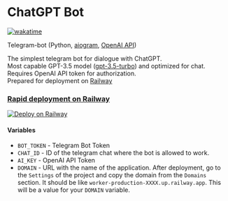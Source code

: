 # ChatGPT Bot  

[![wakatime](https://wakatime.com/badge/github/Aleksey-Voko/ChatGPT_Bot.svg)](https://wakatime.com/badge/github/Aleksey-Voko/ChatGPT_Bot)

Telegram-bot (Python, [aiogram](https://aiogram.dev/), [OpenAI API](https://platform.openai.com/docs/api-reference/))

The simplest telegram bot for dialogue with ChatGPT.  
Most capable GPT-3.5 model ([gpt-3.5-turbo](https://platform.openai.com/docs/models/gpt-3-5)) and optimized for chat.  
Requires OpenAI API token for authorization.  
Prepared for deployment on [Railway](https://railway.app/)  

### [Rapid deployment on Railway](https://railway.app/template/U-zkJQ?referralCode=jUyx2Z)

[![Deploy on Railway](https://railway.app/button.svg)](https://railway.app/template/U-zkJQ?referralCode=jUyx2Z)

#### Variables

- `BOT_TOKEN` - Telegram Bot Token
- `CHAT_ID` - ID of the telegram chat where the bot is allowed to work.
- `AI_KEY` - OpenAI API Token
- `DOMAIN` - URL with the name of the application. After deployment, go to the `Settings` of the project and copy the domain from the `Domains` section. It should be like `worker-production-XXXX.up.railway.app`. This will be a value for your `DOMAIN` variable.

